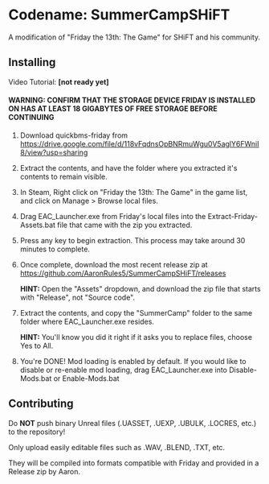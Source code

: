 # Codename: SummerCampSHiFT
A modification of "Friday the 13th: The Game" for SHiFT and his community.

## Installing

Video Tutorial: **[not ready yet]**

#### WARNING: CONFIRM THAT THE STORAGE DEVICE FRIDAY IS INSTALLED ON HAS AT LEAST 18 GIGABYTES OF FREE STORAGE BEFORE CONTINUING ####

1. Download quickbms-friday from https://drive.google.com/file/d/118vFqdnsOpBNRmuWgu0V5aglY6FWniI8/view?usp=sharing

2. Extract the contents, and have the folder where you extracted it's contents to remain visible.

3. In Steam, Right click on "Friday the 13th: The Game" in the game list, and click on Manage > Browse local files.

4. Drag EAC_Launcher.exe from Friday's local files into the Extract-Friday-Assets.bat file that came with the zip you extracted.

5. Press any key to begin extraction. This process may take around 30 minutes to complete.

6. Once complete, download the most recent release zip at https://github.com/AaronRules5/SummerCampSHiFT/releases

   **HINT:** Open the "Assets" dropdown, and download the zip file that starts with "Release", not "Source code".

7. Extract the contents, and copy the "SummerCamp" folder to the same folder where EAC_Launcher.exe resides.
   
   **HINT:** You'll know you did it right if it asks you to replace files, choose Yes to All.

8. You're DONE! Mod loading is enabled by default. If you would like to disable or re-enable mod loading, drag EAC_Launcher.exe into Disable-Mods.bat or Enable-Mods.bat

## Contributing

Do **NOT** push binary Unreal files (.UASSET, .UEXP, .UBULK, .LOCRES, etc.) to the repository!

Only upload easily editable files such as .WAV, .BLEND, .TXT, etc. 

They will be compiled into formats compatible with Friday and provided in a Release zip by Aaron.
